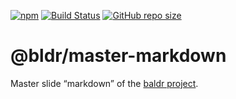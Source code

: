 [![npm](https://img.shields.io/npm/v/baldr.svg)](https://www.npmjs.com/package/baldr)
[![Build Status](https://travis-ci.org/Josef-Friedrich/baldr.svg?branch=master)](https://travis-ci.org/Josef-Friedrich/baldr)
[![GitHub repo size](https://img.shields.io/github/repo-size/Josef-Friedrich/baldr.svg)](https://github.com/Josef-Friedrich/baldr)

# @bldr/master-markdown

Master slide “markdown” of the [baldr project](https://github.com/Josef-Friedrich/baldr).
